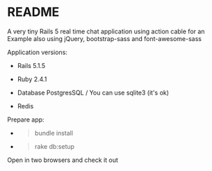 # README

A very tiny Rails 5 real time chat application using action cable for an Example
also using jQuery, bootstrap-sass and font-awesome-sass


Application versions: 

* Rails 5.1.5

* Ruby 2.4.1

* Database PostgresSQL / You can use sqlite3 (it's ok)

* Redis


Prepare app:
  - > bundle install
  - > rake db:setup


Open in two browsers and check it out
